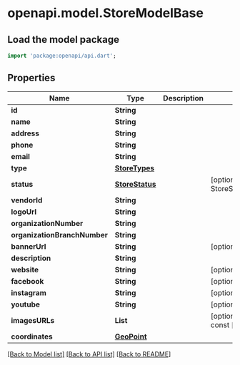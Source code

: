 # openapi.model.StoreModelBase

## Load the model package
```dart
import 'package:openapi/api.dart';
```

## Properties
Name | Type | Description | Notes
------------ | ------------- | ------------- | -------------
**id** | **String** |  | 
**name** | **String** |  | 
**address** | **String** |  | 
**phone** | **String** |  | 
**email** | **String** |  | 
**type** | [**StoreTypes**](StoreTypes.md) |  | 
**status** | [**StoreStatus**](StoreStatus.md) |  | [optional] [default to StoreStatus.ACTIVE]
**vendorId** | **String** |  | 
**logoUrl** | **String** |  | 
**organizationNumber** | **String** |  | 
**organizationBranchNumber** | **String** |  | 
**bannerUrl** | **String** |  | [optional] 
**description** | **String** |  | 
**website** | **String** |  | [optional] 
**facebook** | **String** |  | [optional] 
**instagram** | **String** |  | [optional] 
**youtube** | **String** |  | [optional] 
**imagesURLs** | **List<String>** |  | [optional] [default to const []]
**coordinates** | [**GeoPoint**](GeoPoint.md) |  | 

[[Back to Model list]](../README.md#documentation-for-models) [[Back to API list]](../README.md#documentation-for-api-endpoints) [[Back to README]](../README.md)


